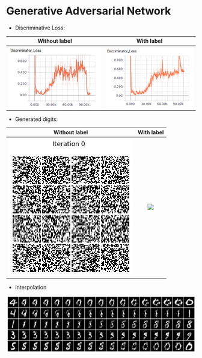 # Generative Adversarial Network

- Discriminative Loss:

| Without label | With label |
|:----------:|:-------------:|
| ![](images/discrimination_loss.png) | ![](images/discrimination_loss_2.png) |

- Generated digits:

| Without label | With label |
|:----------:|:-------------:|
| ![](images/output_EQWY1f.gif) | ![](images/output_5gkWej.gif) |


- Interpolation

![](images/interpolate.png)